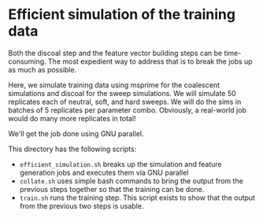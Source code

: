 # Efficient simulation of the training data

Both the discoal step and the feature vector building steps
can be time-consuming.  The most expedient way to address 
that is to break the jobs up as much as possible.

Here, we simulate training data using msprime for the coalescent
simulations and discoal for the sweep simulations.
We will simulate 50 replicates each of neutral, soft,
and hard sweeps.  We will do the sims in batches of 5
replicates per parameter combo.  Obviously, a real-world
job would do many more replicates in total!

We'll get the job done using GNU parallel.

This directory has the following scripts:

* `efficient_simulation.sh` breaks up the simulation and feature generation jobs and executes them via GNU parallel
* `collate.sh` uses simple bash commands to bring the output from the previous steps together so that the training can be done.
* `train.sh` runs the training step.  This script exists to show that the output from the previous two steps is usable.
